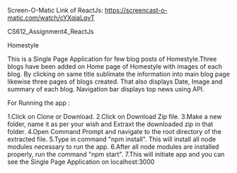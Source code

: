 Screen-O-Matic Link of ReactJs: https://screencast-o-matic.com/watch/cYXqjaLqvT

CS612_Assignment4_ReactJs

Homestyle

This is a Single Page Application for few blog posts of Homestyle.Three blogs have been added on Home page of Homestyle with images of each blog. 
By clicking on same title sublimate the information into main blog page likewise three pages of blogs created. That also displays Date, Image 
and summary of each blog.
Navigation bar displays top news using API.


For Running the app :

1.Click on Clone or Download.
2.Click on Download Zip file.
3.Make a new folder, name it as per your wish and Extraxt the downloaded zip in that folder.
4.Open Command Prompt and navigate to the root directory of the extracted file.
5.Type in command "npm install". This will install all node modules necessary to run the app.
6.After all node modules are installed properly, run the command "npm start".
7.This will initiate app and you can see the Single Page Application on localhost:3000
